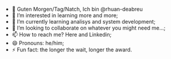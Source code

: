 - 👋 Guten Morgen/Tag/Natch, Ich bin @rhuan-deabreu
- 👀 I’m interested in learning more and more;
- 🌱 I’m currently learning analisys and system development;
- 💞️ I’m looking to collaborate on whatever you might need me...;
- 📫 How to reach me? Here and Linkedin;
- 😄 Pronouns: he/him;
- ⚡ Fun fact: the longer the wait, longer the award.

<!---
rhuan-deabreu/rhuan-deabreu is a ✨ special ✨ repository because its `README.md` (this file) appears on your GitHub profile.
You can click the Preview link to take a look at your changes.
--->
